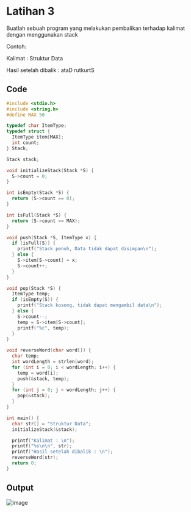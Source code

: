 # Latihan 3

Buatlah sebuah program yang melakukan pembalikan terhadap kalimat dengan menggunakan stack

Contoh:

Kalimat : Struktur Data

Hasil setelah dibalik : ataD rutkurtS

## Code
``` c
#include <stdio.h>
#include <string.h>
#define MAX 50

typedef char ItemType;
typedef struct {
  ItemType item[MAX];
  int count;
} Stack;

Stack stack;

void initializeStack(Stack *S) {
  S->count = 0;
}

int isEmpty(Stack *S) {
  return (S->count == 0);
}

int isFull(Stack *S) {
  return (S->count == MAX);
}

void push(Stack *S, ItemType x) {
  if (isFull(S)) {
    printf("Stack penuh, Data tidak dapat disimpan\n");
  } else {
    S->item[S->count] = x;
    S->count++;
  }
}

void pop(Stack *S) {
  ItemType temp;
  if (isEmpty(S)) {
    printf("Stack kosong, tidak dapat mengambil data\n");
  } else {
    S->count--;
    temp = S->item[S->count];
    printf("%c", temp);
  }
}

void reverseWord(char word[]) {
  char temp;
  int wordLength = strlen(word);
  for (int i = 0; i < wordLength; i++) {
    temp = word[i];
    push(&stack, temp);
  }
  for (int j = 0; j < wordLength; j++) {
    pop(&stack);
  }
}

int main() {
  char str[] = "Struktur Data";
  initializeStack(&stack);

  printf("Kalimat : \n");
  printf("%s\n\n", str);
  printf("Hasil setelah dibalik : \n");
  reverseWord(str);
  return 0;
}
```

## Output
![image](https://user-images.githubusercontent.com/89684302/159175923-773370a1-1dac-4cf2-bfc0-608cf9aca235.png)
